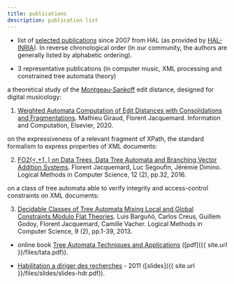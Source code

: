 ```yaml
---
title: publications
description: publication list
---
```

	
* list of [selected publications](https://haltools.inria.fr/Public/afficheRequetePubli.php?auteur_exp=Florent+Jacquemard&annee_publideb=2007&CB_auteur=oui&CB_titre=oui&CB_article=oui&langue=Anglais&tri_exp=annee_publi&tri_exp2=typdoc&tri_exp3=date_publi&ordre_aff=TA&Fen=Aff&css=../css/VisuRubriqueEncadre.css) since 2007 from HAL (as provided by [HAL-INRIA](https://hal.inria.fr)). In reverse chronological order 
(in our community, the authors are generally listed by alphabetic ordering).


* 3 representative publications (in computer music, XML processing and constrained tree automata theory)

a theoretical study of the [Montgeau-Sankoff](https://link.springer.com/article/10.1007/BF00117340) edit distance, designed for digital musicology:

   1. [Weighted Automata Computation of Edit Distances with Consolidations and Fragmentations](https://hal.inria.fr/hal-01857267v4).
      Mathieu Giraud, Florent Jacquemard.
      Information and Computation, Elsevier, 2020.
      
on the expressiveness of a relevant fragment of XPath, 
the standard formalism to express properties of XML documents:

   2. [FO2(<,+1, ) on Data Trees, Data Tree Automata and Branching Vector Addition Systems](https://hal.inria.fr/hal-00769249v3).
      Florent Jacquemard, Luc Segoufin, Jérémie Dimino. 
      Logical Methods in Computer Science, 12 (2), pp.32, 2016.

on a class of tree automata able to verify integrity and access-control constraints on XML documents:

   3. [Decidable Classes of Tree Automata Mixing Local and Global Constraints Modulo Flat Theories](https://hal.inria.fr/hal-00852382).
      Luis Barguñó, Carlos Creus, Guillem Godoy, Florent Jacquemard, Camille Vacher. 
      Logical Methods in Computer Science, 9 (2), pp.1-39, 2013. 


* online book [Tree Automata Techniques and Applications](http://tata.gforge.inria.fr) ([pdf]({{ site.url }}/files/tata.pdf)).


* [Habilitation a diriger des recherches](https://tel.archives-ouvertes.fr/tel-00643595/file/plan.pdf) - 2011 ([slides]({{ site.url }}/files/slides/slides-hdr.pdf)).
